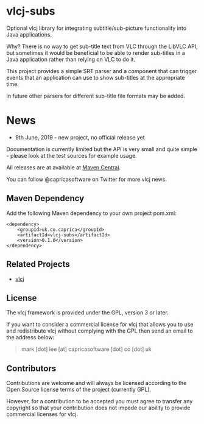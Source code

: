 vlcj-subs
=========

Optional vlcj library for integrating subtitle/sub-picture functionality into Java applications.

Why? There is no way to get sub-title text from VLC through the LibVLC API, but sometimes it would be beneficial to be
able to render sub-titles in a Java application rather than relying on VLC to do it.

This project provides a simple SRT parser and a component that can trigger events that an application can use to show
sub-titles at the appropriate time.

In future other parsers for different sub-title file formats may be added.

News
====

- 9th June, 2019 - new project, no official release yet

Documentation is currently limited but the API is very small and quite simple - please look at the test sources for
example usage.

All releases are at available at [Maven Central](https://search.maven.org/search?q=a:vlcj-subs).

You can follow @capricasoftware on Twitter for more vlcj news.

Maven Dependency
----------------

Add the following Maven dependency to your own project pom.xml:

```
<dependency>
    <groupId>uk.co.caprica</groupId>
    <artifactId>vlcj-subs</artifactId>
    <version>0.1.0</version>
</dependency>
```

Related Projects
----------------

 * [vlcj](https://github.com/caprica/vlcj)

License
-------

The vlcj framework is provided under the GPL, version 3 or later.

If you want to consider a commercial license for vlcj that allows you to use and redistribute vlcj without complying
with the GPL then send an email to the address below:

> mark [dot] lee [at] capricasoftware [dot] co [dot] uk

Contributors
------------

Contributions are welcome and will always be licensed according to the Open Source license terms of the project (currently GPL).

However, for a contribution to be accepted you must agree to transfer any copyright so that your contribution does not
impede our ability to provide commercial licenses for vlcj.
